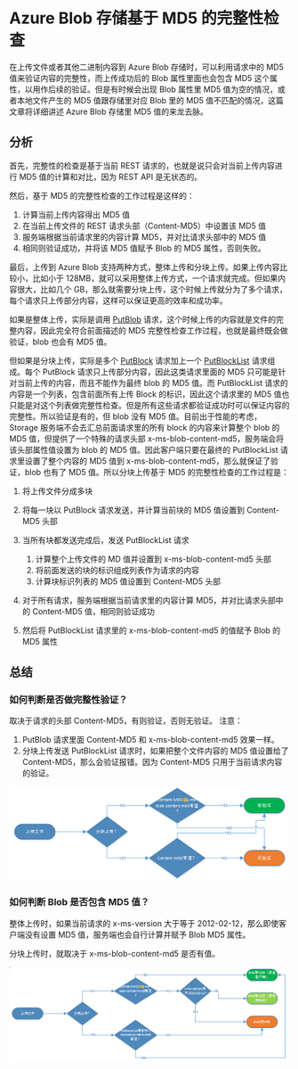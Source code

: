 <properties
    pageTitle="Azure Blob 存储基于 MD5 的完整性检查"
    description="Azure Blob 存储如何通过 MD5 检查上传文件完整性"
    service=""
    resource="sotrage"
    authors="Allan Li"
    displayOrder=""
    selfHelpType=""
    supportTopicIds=""
    productPesIds=""
    resourceTags="Sotrage Blob, MD5"
    cloudEnvironments="MoonCake" />
<tags
    ms.service="storage-aog"
    ms.date=""
    wacn.date="04/18/2017" />

# Azure Blob 存储基于 MD5 的完整性检查

在上传文件或者其他二进制内容到 Azure Blob 存储时，可以利用请求中的 MD5 值来验证内容的完整性，而上传成功后的 Blob 属性里面也会包含 MD5 这个属性，以用作后续的验证。但是有时候会出现 Blob 属性里 MD5 值为空的情况，或者本地文件产生的 MD5 值跟存储里对应 Blob 里的 MD5 值不匹配的情况，这篇文章将详细讲述 Azure Blob 存储里 MD5 值的来龙去脉。

## 分析

首先，完整性的检查是基于当前 REST 请求的，也就是说只会对当前上传内容进行 MD5 值的计算和对比，因为 REST API 是无状态的。

然后，基于 MD5 的完整性检查的工作过程是这样的：

1. 计算当前上传内容得出 MD5 值
2. 在当前上传文件的 REST 请求头部（Content-MD5）中设置该 MD5 值
3. 服务端根据当前请求里的内容计算 MD5，并对比请求头部中的 MD5 值
4. 相同则验证成功，并将该 MD5 值赋予 Blob 的 MD5 属性，否则失败。

最后，上传到 Azure Blob 支持两种方式，整体上传和分块上传。如果上传内容比较小，比如小于 128MB，就可以采用整体上传方式，一个请求就完成。但如果内容很大，比如几个 GB，那么就需要分块上传，这个时候上传就分为了多个请求，每个请求只上传部分内容，这样可以保证更高的效率和成功率。

如果是整体上传，实际是调用 [PutBlob](https://docs.microsoft.com/zh-cn/rest/api/storageservices/fileservices/put-blob) 请求，这个时候上传的内容就是文件的完整内容，因此完全符合前面描述的 MD5 完整性检查工作过程，也就是最终既会做验证，blob 也会有 MD5 值。

但如果是分块上传，实际是多个 [PutBlock](https://docs.microsoft.com/zh-cn/rest/api/storageservices/fileservices/put-block-list) 请求加上一个 [PutBlockList](https://docs.microsoft.com/zh-cn/rest/api/storageservices/fileservices/put-block-list) 请求组成。每个 PutBlock 请求只上传部分内容，因此这类请求里面的 MD5 只可能是针对当前上传的内容，而且不能作为最终 blob 的 MD5 值。而 PutBlockList 请求的内容是一个列表，包含前面所有上传 Block 的标识，因此这个请求里的 MD5 值也只能是对这个列表做完整性检查。但是所有这些请求都验证成功时可以保证内容的完整性。所以验证是有的，但 blob 没有 MD5 值。目前出于性能的考虑，Storage 服务端不会去汇总前面请求里的所有 block 的内容来计算整个 blob 的 MD5 值，但提供了一个特殊的请求头部 x-ms-blob-content-md5，服务端会将该头部属性值设置为 blob 的 MD5 值。因此客户端只要在最终的 PutBlockList 请求里设置了整个内容的 MD5 值到 x-ms-blob-content-md5，那么就保证了验证，blob 也有了 MD5 值。所以分块上传基于 MD5 的完整性检查的工作过程是：

1. 将上传文件分成多块
2. 将每一块以 PutBlock 请求发送，并计算当前块的 MD5 值设置到 Content-MD5 头部
3. 当所有块都发送完成后，发送 PutBlockList 请求

    1. 计算整个上传文件的 MD 值并设置到 x-ms-blob-content-md5 头部
    2. 将前面发送的块的标识组成列表作为请求的内容
    3. 计算块标识列表的 MD5 值设置到 Content-MD5 头部

5. 对于所有请求，服务端根据当前请求里的内容计算 MD5，并对比请求头部中的 Content-MD5 值，相同则验证成功
6. 然后将 PutBlockList 请求里的 x-ms-blob-content-md5 的值赋予 Blob 的 MD5 属性

## 总结

### 如何判断是否做完整性验证？

取决于请求的头部 Content-MD5，有则验证，否则无验证。
注意：
1. PutBlob 请求里面 Content-MD5 和 x-ms-blob-content-md5 效果一样。
2. 分块上传发送 PutBlockList 请求时，如果把整个文件内容的 MD5 值设置给了 Content-MD5，那么会验证报错。因为 Content-MD5 只用于当前请求内容的验证。

![flow-chart-1.png](./media/aog-storage-blob-integrity-checking-with-md5/flow-chart-1.png)

### 如何判断 Blob 是否包含 MD5 值？

整体上传时，如果当前请求的 x-ms-version 大于等于 2012-02-12，那么即使客户端没有设置 MD5 值，服务端也会自行计算并赋予 Blob MD5 属性。

分块上传时，就取决于 x-ms-blob-content-md5 是否有值。

![flow-chart-2.png](./media/aog-storage-blob-integrity-checking-with-md5/flow-chart-2.png)